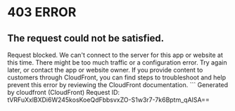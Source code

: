 # 403 ERROR

## The request could not be satisfied.

Request blocked. We can't connect to the server for this app or website at this time. There might be too much traffic or a configuration error. Try again later, or contact the app or website owner. If you provide content to customers through CloudFront, you can find steps to troubleshoot and help prevent this error by reviewing the CloudFront documentation. ```
Generated by cloudfront (CloudFront)
Request ID: tVRFuXxlBXDi6W245kosKoeQdFbbsvxZO-S1w3r7-7k6Bptm_qAISA==

```

